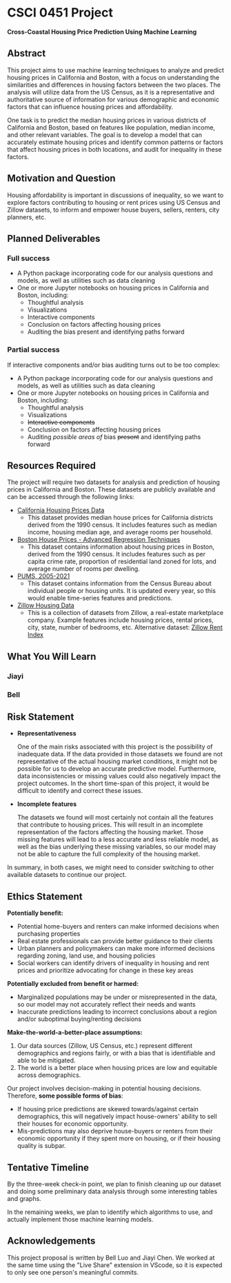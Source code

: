 # CSCI 0451 Project

**Cross-Coastal Housing Price Prediction Using Machine Learning**

## Abstract

This project aims to use machine learning techniques to analyze and predict housing prices in California and Boston, with a focus on understanding the similarities and differences in housing factors between the two places.
The analysis will utilize data from the US Census, as it is a representative and authoritative source of information for various demographic and economic factors that can influence housing prices and affordability.

One task is to predict the median housing prices in various districts of California and Boston, based on features like population, median income, and other relevant variables.
The goal is to develop a model that can accurately estimate housing prices and identify common patterns or factors that affect housing prices in both locations, and audit for inequality in these factors.

## Motivation and Question

Housing affordability is important in discussions of inequality, so we want to explore factors contributing to housing or rent prices using US Census and Zillow datasets, to inform and empower house buyers, sellers, renters, city planners, etc.

## Planned Deliverables

### Full success

- A Python package incorporating code for our analysis questions and models, as well as utilities such as data cleaning
- One or more Jupyter notebooks on housing prices in California and Boston, including:
    - Thoughtful analysis
    - Visualizations
    - Interactive components
    - Conclusion on factors affecting housing prices
    - Auditing the bias present and identifying paths forward

### Partial success

If interactive components and/or bias auditing turns out to be too complex:

- A Python package incorporating code for our analysis questions and models, as well as utilities such as data cleaning
- One or more Jupyter notebooks on housing prices in California and Boston, including:
    - Thoughtful analysis
    - Visualizations
    - ~~Interactive components~~
    - Conclusion on factors affecting housing prices
    - Auditing *possible areas of* bias ~~present~~ and identifying paths forward

## Resources Required

The project will require two datasets for analysis and prediction of housing prices in California and Boston.
These datasets are publicly available and can be accessed through the following links:

- [California Housing Prices Data](https://www.kaggle.com/camnugent/california-housing-prices)
    - This dataset provides median house prices for California districts derived from the 1990 census.
        It includes features such as median income, housing median age, and average rooms per household.
- [Boston House Prices - Advanced Regression Techniques](https://www.kaggle.com/datasets/fedesoriano/the-boston-houseprice-data)
    - This dataset contains information about housing prices in Boston, derived from the 1990 census.
        It includes features such as per capita crime rate, proportion of residential land zoned for lots, and average number of rooms per dwelling.
- [PUMS, 2005-2021](https://www.census.gov/programs-surveys/acs/microdata/access.html)
    - This dataset contains information from the Census Bureau about individual people or housing units.
        It is updated every year, so this would enable time-series features and predictions.
- [Zillow Housing Data](https://www.zillow.com/research/data/)
    - This is a collection of datasets from Zillow, a real-estate marketplace company.
        Example features include housing prices, rental prices, city, state, number of bedrooms, etc.
        Alternative dataset: [Zillow Rent Index](https://www.kaggle.com/datasets/zillow/rent-index)

## What You Will Learn

### Jiayi

### Bell

## Risk Statement

- **Representativeness**

    One of the main risks associated with this project is the possibility of inadequate data.
    If the data provided in those datasets we found are not representative of the actual housing market conditions, it might not be possible for us to develop an accurate predictive model.
    Furthermore, data inconsistencies or missing values could also negatively impact the project outcomes.
    In the short time-span of this project, it would be difficult to identify and correct these issues.

- **Incomplete features**

    The datasets we found will most certainly not contain all the features that contribute to housing prices.
    This will result in an incomplete representation of the factors affecting the housing market.
    Those missing features will lead to a less accurate and less reliable model, as well as the bias underlying these missing variables, so our model may not be able to capture the full complexity of the housing market.

In summary, in both cases, we might need to consider switching to other available datasets to continue our project.

## Ethics Statement

**Potentially benefit:**
- Potential home-buyers and renters can make informed decisions when purchasing properties
- Real estate professionals can provide better guidance to their clients
- Urban planners and policymakers can make more informed decisions regarding zoning, land use, and housing policies
- Social workers can identify drivers of inequality in housing and rent prices and prioritize advocating for change in these key areas

**Potentially excluded from benefit or harmed:**
- Marginalized populations may be under or misrepresented in the data, so our model may not accurately reflect their needs and wants
- Inaccurate predictions leading to incorrect conclusions about a region and/or suboptimal buying/renting decisions
    
**Make-the-world-a-better-place assumptions:**
1. Our data sources (Zillow, US Census, etc.) represent different demographics and regions fairly, or with a bias that is identifiable and able to be mitigated.
2. The world is a better place when housing prices are low and equitable across demographics.

Our project involves decision-making in potential housing decisions.
Therefore, **some possible forms of bias**:

- If housing price predictions are skewed towards/against certain demographics, this will negatively impact house-owners' ability to sell their houses for economic opportunity.
- Mis-predictions may also deprive house-buyers or renters from their economic opportunity if they spent more on housing, or if their housing quality is subpar.

## Tentative Timeline

By the three-week check-in point, we plan to finish cleaning up our dataset and doing some preliminary data analysis through some interesting tables and graphs.

In the remaining weeks, we plan to identify which algorithms to use, and actually implement those machine learning models.

## Acknowledgements

This project proposal is written by Bell Luo and Jiayi Chen. We worked at the same time using the "Live Share" extension in VScode, so it is expected to only see one person's meaningful commits.